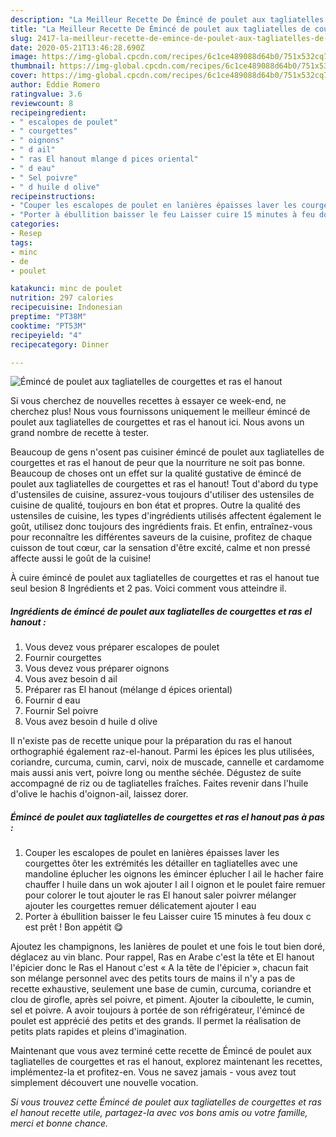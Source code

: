 ```yaml
---
description: "La Meilleur Recette De Émincé de poulet aux tagliatelles de courgettes et ras el hanout"
title: "La Meilleur Recette De Émincé de poulet aux tagliatelles de courgettes et ras el hanout"
slug: 2417-la-meilleur-recette-de-emince-de-poulet-aux-tagliatelles-de-courgettes-et-ras-el-hanout
date: 2020-05-21T13:46:28.690Z
image: https://img-global.cpcdn.com/recipes/6c1ce489088d64b0/751x532cq70/emince-de-poulet-aux-tagliatelles-de-courgettes-et-ras-el-hanout-photo-principale-de-la-recette.jpg
thumbnail: https://img-global.cpcdn.com/recipes/6c1ce489088d64b0/751x532cq70/emince-de-poulet-aux-tagliatelles-de-courgettes-et-ras-el-hanout-photo-principale-de-la-recette.jpg
cover: https://img-global.cpcdn.com/recipes/6c1ce489088d64b0/751x532cq70/emince-de-poulet-aux-tagliatelles-de-courgettes-et-ras-el-hanout-photo-principale-de-la-recette.jpg
author: Eddie Romero
ratingvalue: 3.6
reviewcount: 8
recipeingredient:
- " escalopes de poulet"
- " courgettes"
- " oignons"
- " d ail"
- " ras El hanout mlange d pices oriental"
- " d eau"
- " Sel poivre"
- " d huile d olive"
recipeinstructions:
- "Couper les escalopes de poulet en lanières épaisses laver les courgettes ôter les extrémités les détailler en tagliatelles avec une mandoline éplucher les oignons les émincer éplucher l ail le hacher faire chauffer l huile dans un wok ajouter l ail l oignon et le poulet faire remuer pour colorer le tout ajouter le ras El hanout saler poivrer mélanger ajouter les courgettes remuer délicatement ajouter l eau"
- "Porter à ébullition baisser le feu Laisser cuire 15 minutes à feu doux c est prêt ! Bon appétit 😋"
categories:
- Resep
tags:
- minc
- de
- poulet

katakunci: minc de poulet 
nutrition: 297 calories
recipecuisine: Indonesian
preptime: "PT38M"
cooktime: "PT53M"
recipeyield: "4"
recipecategory: Dinner

---
```



![Émincé de poulet aux tagliatelles de courgettes et ras el hanout](https://img-global.cpcdn.com/recipes/6c1ce489088d64b0/751x532cq70/emince-de-poulet-aux-tagliatelles-de-courgettes-et-ras-el-hanout-photo-principale-de-la-recette.jpg)

Si vous cherchez de nouvelles recettes à essayer ce week-end, ne cherchez plus! Nous vous fournissons uniquement le meilleur émincé de poulet aux tagliatelles de courgettes et ras el hanout ici. Nous avons un grand nombre de recette à tester.

Beaucoup de gens n'osent pas cuisiner émincé de poulet aux tagliatelles de courgettes et ras el hanout de peur que la nourriture ne soit pas bonne. Beaucoup de choses ont un effet sur la qualité gustative de émincé de poulet aux tagliatelles de courgettes et ras el hanout! Tout d'abord du type d'ustensiles de cuisine, assurez-vous toujours d'utiliser des ustensiles de cuisine de qualité, toujours en bon état et propres. Outre la qualité des ustensiles de cuisine, les types d'ingrédients utilisés affectent également le goût, utilisez donc toujours des ingrédients frais. Et enfin, entraînez-vous pour reconnaître les différentes saveurs de la cuisine, profitez de chaque cuisson de tout cœur, car la sensation d'être excité, calme et non pressé affecte aussi le goût de la cuisine!

<!--inarticleads1-->

À cuire émincé de poulet aux tagliatelles de courgettes et ras el hanout tue seul besion 8 Ingrédients et 2 pas. Voici comment vous atteindre il.

##### Ingrédients de émincé de poulet aux tagliatelles de courgettes et ras el hanout :

1. Vous devez vous préparer  escalopes de poulet
1. Fournir  courgettes
1. Vous devez vous préparer  oignons
1. Vous avez besoin  d ail
1. Préparer  ras El hanout (mélange d épices oriental)
1. Fournir  d eau
1. Fournir  Sel poivre
1. Vous avez besoin  d huile d olive


Il n&#39;existe pas de recette unique pour la préparation du ras el hanout orthographié également raz-el-hanout. Parmi les épices les plus utilisées, coriandre, curcuma, cumin, carvi, noix de muscade, cannelle et cardamome mais aussi anis vert, poivre long ou menthe séchée. Dégustez de suite accompagné de riz ou de tagliatelles fraîches. Faites revenir dans l&#39;huile d&#39;olive le hachis d&#39;oignon-ail, laissez dorer. 

<!--inarticleads2-->

##### Émincé de poulet aux tagliatelles de courgettes et ras el hanout pas à pas :

1. Couper les escalopes de poulet en lanières épaisses laver les courgettes ôter les extrémités les détailler en tagliatelles avec une mandoline éplucher les oignons les émincer éplucher l ail le hacher faire chauffer l huile dans un wok ajouter l ail l oignon et le poulet faire remuer pour colorer le tout ajouter le ras El hanout saler poivrer mélanger ajouter les courgettes remuer délicatement ajouter l eau
1. Porter à ébullition baisser le feu Laisser cuire 15 minutes à feu doux c est prêt ! Bon appétit 😋


Ajoutez les champignons, les lanières de poulet et une fois le tout bien doré, déglacez au vin blanc. Pour rappel, Ras en Arabe c&#39;est la tête et El hanout l&#39;épicier donc le Ras el Hanout c&#39;est « A la tête de l&#39;épicier », chacun fait son mélange personnel avec des petits tours de mains il n&#39;y a pas de recette exhaustive, seulement une base de cumin, curcuma, coriandre et clou de girofle, après sel poivre, et piment. Ajouter la ciboulette, le cumin, sel et poivre. A avoir toujours à portée de son réfrigérateur, l&#39;émincé de poulet est apprécié des petits et des grands. Il permet la réalisation de petits plats rapides et pleins d&#39;imagination. 

<!--inarticleads1-->

<p>
Maintenant que vous avez terminé cette recette de Émincé de poulet aux tagliatelles de courgettes et ras el hanout, explorez maintenant les recettes, implémentez-la et profitez-en. Vous ne savez jamais - vous avez tout simplement découvert une nouvelle vocation.
</p>

<p>
<i>Si vous trouvez cette Émincé de poulet aux tagliatelles de courgettes et ras el hanout recette utile, partagez-la avec vos bons amis ou votre famille, merci et bonne chance.</i>
</p>
